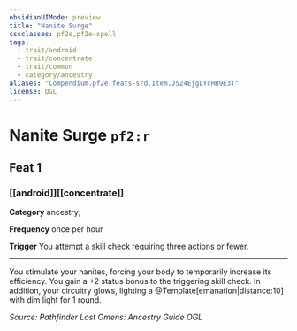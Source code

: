 ```yaml
---
obsidianUIMode: preview
title: "Nanite Surge"
cssclasses: pf2e,pf2e-spell
tags:
  - trait/android
  - trait/concentrate
  - trait/common
  - category/ancestry
aliases: "Compendium.pf2e.feats-srd.Item.JS24EjgLYcHB9E3T"
license: OGL
---
```

# Nanite Surge `pf2:r`
## Feat 1
### [[android]][[concentrate]]

**Category** ancestry; 




**Frequency** once per hour

**Trigger** You attempt a skill check requiring three actions or fewer.

* * *

You stimulate your nanites, forcing your body to temporarily increase its efficiency. You gain a +2 status bonus to the triggering skill check. In addition, your circuitry glows, lighting a @Template\[emanation|distance:10\] with dim light for 1 round.

*Source: Pathfinder Lost Omens: Ancestry Guide*
*OGL*